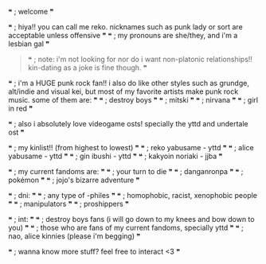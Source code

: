 ❝ ;  welcome ❞

   ❝ ;  hiya!! you can call me reko. nicknames such as punk lady or sort are acceptable unless offensive ❞
   ❝ ; my pronouns are she/they, and i'm a lesbian gal ❞
   > ❝ ; note: i'm not looking for nor do i want non-platonic relationships!! kin-dating as a joke is fine though. ❞

   ❝ ; i'm a HUGE punk rock fan!! i also do like other styles such as grundge, alt/indie and visual kei, but most of my favorite artists make punk rock music. some of them are: ❞
    ❝ ; destroy boys ❞
    ❝ ; mitski ❞
    ❝ ; nirvana ❞
    ❝ ; girl in red ❞

   ❝ ; also i absolutely love videogame osts! specially the yttd and undertale ost ❞

   ❝ ; my kinlist!! (from highest to lowest) ❞
    ❝ ; reko yabusame - yttd ❞
    ❝ ; alice yabusame - yttd ❞
    ❝ ; gin ibushi - yttd ❞
    ❝ ; kakyoin noriaki - jjba ❞

   ❝ ; my current fandoms are: ❞
    ❝ ; your turn to die ❞
    ❝ ; danganronpa ❞
    ❝ ; pokémon ❞
    ❝ ; jojo's bizarre adventure ❞

   ❝ ; dni: ❞
    ❝ ; any type of -philes ❞
    ❝ ; homophobic, racist, xenophobic people ❞
    ❝ ; manipulators ❞
    ❝ ; proshippers ❞
   
   ❝ ; int: ❞
    ❝ ; destroy boys fans (i will go down to my knees and bow down to you) ❞
    ❝ ; those who are fans of my current fandoms, specially yttd ❞
   ❝ ; nao, alice kinnies (please i'm begging) ❞

   ❝ ; wanna know more stuff? feel free to interact <3 ❞
